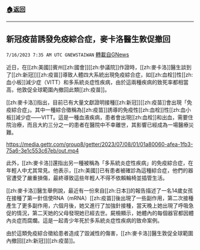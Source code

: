 ###  [:house:返回](README.md)
---


## 新冠疫苗誘發免疫綜合症，麥卡洛醫生敦促撤回
`7/16/2023 7:35 AM UTC GNEWSTAIWAN` [轉載自GNews](https://gnews.org/articles/1464037)


近日，在[[zh:美國]]賓州[[zh:國會]][[zh:參議院]]作證時，[[zh:麥卡洛]]醫生談到了[[zh:新冠]][[zh:疫苗]]導致人體四大系統出現免疫綜合症，如[[zh:血栓]]性[[zh:血小板]]減少症（VITT）和多系統炎症性疾病，由於這兩種疾病的致死率都相當高，他敦促全球範圍內撤回此類[[zh:疫苗]]。

[[zh:麥卡洛]]指出，目前已有大量文獻證明接種[[zh:新冠]][[zh:疫苗]]會出現「免疫綜合症」。其中一種綜合徵稱為[[zh:疫苗]]誘導的免疫性[[zh:血栓]]性[[zh:血小板]]減少症——VITT。這是一種血液疾病，患者會出現[[zh:血栓]]和出血，需要住院治療，而且大約三分之一的患者在醫院中不幸離世，其影響已經成為一場醫療災難。


https://media.gettr.com/group8/getter/2023/07/08/01/01a80060-afea-1fb3-75a6-3e1c553c67eb/out.mp4



此外，[[zh:麥卡洛]]還指出另一種被稱為「多系統炎症性疾病」的免疫綜合症，在年輕人中尤其常見。他表示，[[zh:美國]]已有患者被確診為這種綜合症，他們的器官遭受了嚴重損傷，最終導致這些年輕人不得不依賴輪椅並插管生活。

[[zh:麥卡洛]]醫生舉例說，最近有一份來自[[zh:日本]]的報告描述了一名14歲女孩在接種了第一針信使RNA（mRNA）[[zh:疫苗]]後出現了一些副作用，第二次接種產生了更多副作用，六個月後，她又進行了加強針接種，當天晚上她出現了呼吸急促的情況，第二天她的父母發現她已經去世。屍檢顯示，她體內的每個器官都因體內炎症而腐爛。這是一起青少年死於多系統炎症性疾病的致命案例。

由於這類免疫綜合徵給患者造成了毀滅性的傷害，[[zh:麥卡洛]]醫生敦促全球範圍內撤回[[zh:新冠]][[zh:疫苗]]。
